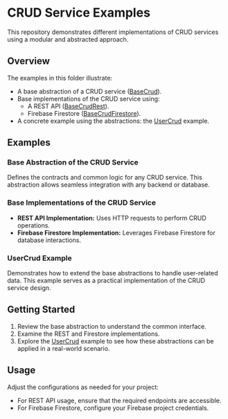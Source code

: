 # CRUD Service Examples

This repository demonstrates different implementations of CRUD services using a modular and abstracted approach.

## Overview

The examples in this folder illustrate:
- A base abstraction of a CRUD service ([BaseCrud](base/base-crud.ng.ts)).
- Base implementations of the CRUD service using:
  - A REST API ([BaseCrudRest](base/rest/base-crud-rest.ng.ts)).
  - Firebase Firestore ([BaseCrudFirestore](base/firestore/base-crud-firestore.ng.ts)).
- A concrete example using the abstractions: the [UserCrud](user/user-crud.ng.ts) example.

## Examples

### Base Abstraction of the CRUD Service
Defines the contracts and common logic for any CRUD service. This abstraction allows seamless integration with any backend or database.

### Base Implementations of the CRUD Service
- **REST API Implementation:** Uses HTTP requests to perform CRUD operations.
- **Firebase Firestore Implementation:** Leverages Firebase Firestore for database interactions.

### UserCrud Example
Demonstrates how to extend the base abstractions to handle user-related data. This example serves as a practical implementation of the CRUD service design.

## Getting Started

1. Review the base abstraction to understand the common interface.
2. Examine the REST and Firestore implementations.
3. Explore the [UserCrud](user/user-crud.ng.ts) example to see how these abstractions can be applied in a real-world scenario.

## Usage

Adjust the configurations as needed for your project:
- For REST API usage, ensure that the required endpoints are accessible.
- For Firebase Firestore, configure your Firebase project credentials.

